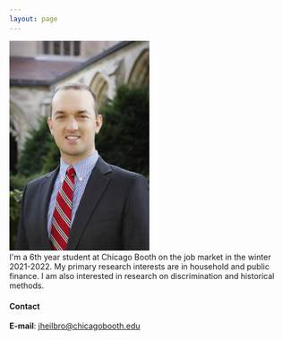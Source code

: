```yaml
---
layout: page
---
```


<div class="row">
    <div class="col-md-6">
        <img src='/images/JohnHeilbron-010.jpg' width='250'/>
    </div>
    <div class="col-md-6">
        I'm a 6th year student at Chicago Booth on the job market in the winter 2021-2022. My primary research interests are in household and public finance. I am also interested in research on discrimination and historical methods. 
    </div>
</div>



#### Contact

**E-mail**: [jheilbro@chicagobooth.edu](mailto:jheilbro@chicagobooth.edu)

